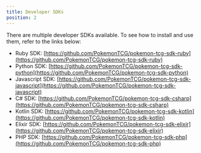 ```yaml
---
title: Developer SDKs
position: 2
---
```


There are multiple developer SDKs available. To see how to install and use them, refer to the links below:

- Ruby SDK: [https://github.com/PokemonTCG/pokemon-tcg-sdk-ruby](https://github.com/PokemonTCG/pokemon-tcg-sdk-ruby)
- Python SDK: [https://github.com/PokemonTCG/pokemon-tcg-sdk-python](https://github.com/PokemonTCG/pokemon-tcg-sdk-python)
- Javascript SDK: [https://github.com/PokemonTCG/pokemon-tcg-sdk-javascript](https://github.com/PokemonTCG/pokemon-tcg-sdk-javascript)
- C# SDK: [https://github.com/PokemonTCG/pokemon-tcg-sdk-csharp](https://github.com/PokemonTCG/pokemon-tcg-sdk-csharp)
- Kotlin SDK: [https://github.com/PokemonTCG/pokemon-tcg-sdk-kotlin](https://github.com/PokemonTCG/pokemon-tcg-sdk-kotlin)
- Elixir SDK: [https://github.com/PokemonTCG/pokemon-tcg-sdk-elixir](https://github.com/PokemonTCG/pokemon-tcg-sdk-elixir)
- PHP SDK: [https://github.com/PokemonTCG/pokemon-tcg-sdk-php](https://github.com/PokemonTCG/pokemon-tcg-sdk-php)